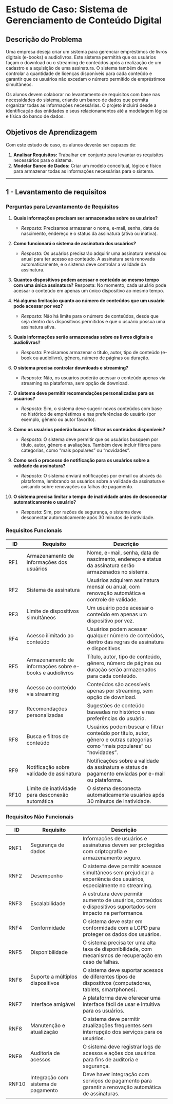 # Estudo de Caso: Sistema de Gerenciamento de Conteúdo Digital

## Descrição do Problema

Uma empresa deseja criar um sistema para gerenciar empréstimos de livros digitais (e-books) e audiolivros. Este sistema permitirá que os usuários façam o download ou o streaming de conteúdos após a realização de um cadastro e a aquisição de uma assinatura. O sistema também deve controlar a quantidade de licenças disponíveis para cada conteúdo e garantir que os usuários não excedam o número permitido de empréstimos simultâneos.

Os alunos devem colaborar no levantamento de requisitos com base nas necessidades do sistema, criando um banco de dados que permita organizar todas as informações necessárias. O projeto incluirá desde a identificação das entidades e seus relacionamentos até a modelagem lógica e física do banco de dados.

## Objetivos de Aprendizagem

Com este estudo de caso, os alunos deverão ser capazes de:

1. **Analisar Requisitos:** Trabalhar em conjunto para levantar os requisitos necessários para o sistema.
2. **Modelar Banco de Dados:** Criar um modelo conceitual, lógico e físico para armazenar todas as informações necessárias para o sistema.

---

## 1 - Levantamento de **requisitos**

### Perguntas para Levantamento de Requisitos
1. **Quais informações precisam ser armazenadas sobre os usuários?**
   - *Resposta*: Precisamos armazenar o nome, e-mail, senha, data de nascimento, endereço e o status da assinatura (ativa ou inativa).
2. **Como funcionará o sistema de assinatura dos usuários?**
   - *Resposta*: Os usuários precisarão adquirir uma assinatura mensal ou anual para ter acesso ao conteúdo. A assinatura será renovada automaticamente, e o sistema deve controlar a validade da assinatura.
3. **Quantos dispositivos podem acessar o conteúdo ao mesmo tempo com uma única assinatura?**
Resposta: No momento, cada usuário pode acessar o conteúdo em apenas um único dispositivo ao mesmo tempo.

4. **Há alguma limitação quanto ao número de conteúdos que um usuário pode acessar por vez?**
   - *Resposta*: Não há limite para o número de conteúdos, desde que seja dentro dos dispositivos permitidos e que o usuário possua uma assinatura ativa.
  
5. **Quais informações serão armazenadas sobre os livros digitais e audiolivros?**
   - *Resposta*: Precisamos armazenar o título, autor, tipo de conteúdo (e-book ou audiolivro), gênero, número de páginas ou duração.

6. **O sistema precisa controlar downloads e streaming?**
   - *Resposta*: Não, os usuários poderão acessar o conteúdo apenas via streaming na plataforma, sem opção de download.
  
7. **O sistema deve permitir recomendações personalizadas para os usuários?**
   - *Resposta*: Sim, o sistema deve sugerir novos conteúdos com base no histórico de empréstimos e nas preferências do usuário (por exemplo, gênero ou autor favorito).

8. **Como os usuários poderão buscar e filtrar os conteúdos disponíveis?**
   - *Resposta*: O sistema deve permitir que os usuários busquem por título, autor, gênero e avaliações. Também deve incluir filtros para categorias, como “mais populares” ou “novidades”.
  
9. **Como será o processo de notificação para os usuários sobre a validade da assinatura?**
    - *Resposta*: O sistema enviará notificações por e-mail ou através da plataforma, lembrando os usuários sobre a validade da assinatura e avisando sobre renovações ou falhas de pagamento.

10. **O sistema precisa limitar o tempo de inatividade antes de desconectar automaticamente o usuário?**
    - *Resposta*: Sim, por razões de segurança, o sistema deve desconectar automaticamente após 30 minutos de inatividade.

### Requisitos Funcionais

| ID  | Requisito                                                                                 | Descrição                                                                                                              |
| --- | ----------------------------------------------------------------------------------------- | ---------------------------------------------------------------------------------------------------------------------- |
| RF1 | Armazenamento de informações dos usuários                                                 | Nome, e-mail, senha, data de nascimento, endereço e status da assinatura serão armazenados no sistema.                  |
| RF2 | Sistema de assinatura                                                                     | Usuários adquirem assinatura mensal ou anual, com renovação automática e controle de validade.                         |
| RF3 | Limite de dispositivos simultâneos                                                        | Um usuário pode acessar o conteúdo em apenas um dispositivo por vez.                                                   |
| RF4 | Acesso ilimitado ao conteúdo                                                              | Usuários podem acessar qualquer número de conteúdos, dentro das regras de assinatura e dispositivos.                    |
| RF5 | Armazenamento de informações sobre e-books e audiolivros                                  | Título, autor, tipo de conteúdo, gênero, número de páginas ou duração serão armazenados para cada conteúdo.             |
| RF6 | Acesso ao conteúdo via streaming                                                          | Conteúdos são acessíveis apenas por streaming, sem opção de download.                                                  |
| RF7 | Recomendações personalizadas                                                              | Sugestões de conteúdo baseadas no histórico e nas preferências do usuário.                                             |
| RF8 | Busca e filtros de conteúdo                                                               | Usuários podem buscar e filtrar conteúdo por título, autor, gênero e outras categorias como “mais populares” ou “novidades”. |
| RF9 | Notificação sobre validade de assinatura                                                  | Notificações sobre a validade da assinatura e status de pagamento enviadas por e-mail ou plataforma.                    |
| RF10 | Limite de inatividade para desconexão automática                                         | O sistema desconecta automaticamente usuários após 30 minutos de inatividade.                                           |

### Requisitos Não Funcionais

| ID   | Requisito                                   | Descrição                                                                                                     |
| ---- | ------------------------------------------- | ------------------------------------------------------------------------------------------------------------- |
| RNF1 | Segurança de dados                          | Informações de usuários e assinaturas devem ser protegidas com criptografia e armazenamento seguro.           |
| RNF2 | Desempenho                                  | O sistema deve permitir acessos simultâneos sem prejudicar a experiência dos usuários, especialmente no streaming. |
| RNF3 | Escalabilidade                              | A estrutura deve permitir aumento de usuários, conteúdos e dispositivos suportados sem impacto na performance. |
| RNF4 | Conformidade                                | O sistema deve estar em conformidade com a LGPD para proteger os dados dos usuários.                           |
| RNF5 | Disponibilidade                             | O sistema precisa ter uma alta taxa de disponibilidade, com mecanismos de recuperação em caso de falhas.       |
| RNF6 | Suporte a múltiplos dispositivos            | O sistema deve suportar acessos de diferentes tipos de dispositivos (computadores, tablets, smartphones).      |
| RNF7 | Interface amigável                          | A plataforma deve oferecer uma interface fácil de usar e intuitiva para os usuários.                           |
| RNF8 | Manutenção e atualização                    | O sistema deve permitir atualizações frequentes sem interrupção dos serviços para os usuários.                 |
| RNF9 | Auditoria de acessos                        | O sistema deve registrar logs de acessos e ações dos usuários para fins de auditoria e segurança.              |
| RNF10 | Integração com sistema de pagamento         | Deve haver integração com serviços de pagamento para garantir a renovação automática de assinaturas.           |